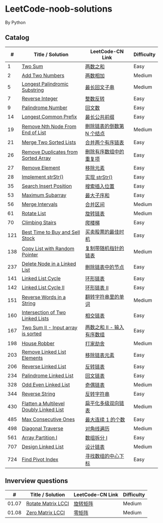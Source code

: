 # LeetCode-noob-solutions

By Python

## Catalog

| #   | Title / Solution                                                                                                                                            | LeetCode-CN Link                                                                                 | Difficulty |
| --- | ----------------------------------------------------------------------------------------------------------------------------------------------------------- | ------------------------------------------------------------------------------------------------ | ---------- |
| 1   | [Two Sum](https://github.com/VZRXS/LeetCode-noob-solutions/blob/main/Easy/1_Two_Sum.py)                                                                     | [两数之和](https://leetcode-cn.com/problems/two-sum/)                                            | Easy       |
| 2   | [Add Two Numbers](https://github.com/VZRXS/LeetCode-noob-solutions/blob/main/Medium/2_Add_Two_Numbers.py)                                                   | [两数相加](https://leetcode-cn.com/problems/add-two-numbers)                                     | Medium     |
| 5   | [Longest Palindromic Substring](https://github.com/VZRXS/LeetCode-noob-solutions/blob/main/Medium/5_Longest_Palindromic_Substring.py)                       | [最长回文子串](https://leetcode-cn.com/problems/longest-palindromic-substring/)                  | Medium     |
| 7   | [Reverse Integer](https://github.com/VZRXS/LeetCode-noob-solutions/blob/main/Easy/7_Reverse_Integer.py)                                                     | [整数反转](https://leetcode-cn.com/problems/reverse-integer/)                                    | Easy       |
| 9   | [Palindrome Number](https://github.com/VZRXS/LeetCode-noob-solutions/blob/main/Easy/9_Palindrome_Number.py)                                                 | [回文数](https://leetcode-cn.com/problems/palindrome-number/)                                    | Easy       |
| 14  | [Longest Common Prefix](https://github.com/VZRXS/LeetCode-noob-solutions/blob/main/Easy/14_Longest_Common_Prefix.py)                                        | [最长公共前缀](https://leetcode-cn.com/problems/longest-common-prefix/)                          | Easy       |
| 19  | [Remove Nth Node From End of List](https://github.com/VZRXS/LeetCode-noob-solutions/blob/main/Medium/19_Remove_Nth_Node_From_End_of_List.py)                | [删除链表的倒数第 N 个结点](https://leetcode-cn.com/problems/remove-nth-node-from-end-of-list/)  | Medium     |
| 21  | [Merge Two Sorted Lists](https://github.com/VZRXS/LeetCode-noob-solutions/blob/main/Easy/21_Merge_Two_Sorted_Lists.py)                                      | [合并两个有序链表](https://leetcode-cn.com/problems/merge-two-sorted-lists/)                     | Easy       |
| 26  | [Remove Duplicates from Sorted Array](https://github.com/VZRXS/LeetCode-noob-solutions/blob/main/Easy/26_Remove_Duplicates_from_Sorted_Array.py)            | [删除有序数组中的重复项](https://leetcode-cn.com/problems/remove-duplicates-from-sorted-array/)  | Easy       |
| 27  | [Remove Element](https://github.com/VZRXS/LeetCode-noob-solutions/blob/main/Easy/27_Remove_Element.py)                                                      | [移除元素](https://leetcode-cn.com/problems/remove-element/)                                     | Easy       |
| 28  | [Implement strStr()](https://github.com/VZRXS/LeetCode-noob-solutions/blob/main/Easy/28_Implement_strStr().py)                                              | [实现 strStr()](https://leetcode-cn.com/problems/implement-strstr/)                              | Easy       |
| 35  | [Search Insert Position](https://github.com/VZRXS/LeetCode-noob-solutions/blob/main/Easy/35_Search_Insert_Position.py)                                      | [搜索插入位置](https://leetcode-cn.com/problems/search-insert-position/)                         | Easy       |
| 53  | [Maximum Subarray](https://github.com/VZRXS/LeetCode-noob-solutions/blob/main/Easy/53_Maximum_Subarray.py)                                                  | [最大子序和](https://leetcode-cn.com/problems/maximum-subarray/)                                 | Easy       |
| 56  | [Merge Intervals](https://github.com/VZRXS/LeetCode-noob-solutions/blob/main/Medium/56_Merge_Intervals.py)                                                  | [合并区间](https://leetcode-cn.com/problems/merge-intervals/)                                    | Medium     |
| 61  | [Rotate List](https://github.com/VZRXS/LeetCode-noob-solutions/blob/main/Medium/61_Rotate_List.py)                                                          | [旋转链表](https://leetcode-cn.com/problems/rotate-list/)                                        | Medium     |
| 70  | [Climbing Stairs](https://github.com/VZRXS/LeetCode-noob-solutions/blob/main/Easy/70_Climbing_Stairs.py)                                                    | [爬楼梯](https://leetcode-cn.com/problems/climbing-stairs/)                                      | Easy       |
| 121 | [Best Time to Buy and Sell Stock](https://github.com/VZRXS/LeetCode-noob-solutions/blob/main/Easy/121_Best_Time_to_Buy_and_Sell_Stock.py)                   | [买卖股票的最佳时机](https://leetcode-cn.com/problems/best-time-to-buy-and-sell-stock/)          | Easy       |
| 138 | [Copy List with Random Pointer](https://github.com/VZRXS/LeetCode-noob-solutions/blob/main/Medium/138_Copy_List_with_Random_Pointer.py)                     | [复制带随机指针的链表](https://leetcode-cn.com/problems/copy-list-with-random-pointer/)          | Medium     |
| 237 | [Delete Node in a Linked List](https://github.com/VZRXS/LeetCode-noob-solutions/blob/main/Easy/237_Delete_Node_in_a_Linked_List.py)                         | [删除链表中的节点](https://leetcode-cn.com/problems/delete-node-in-a-linked-list/)               | Easy       |
| 141 | [Linked List Cycle](https://github.com/VZRXS/LeetCode-noob-solutions/blob/main/Easy/141_Linked_List_Cycle.py)                                               | [环形链表](https://leetcode-cn.com/problems/linked-list-cycle-ii/)                               | Easy       |
| 142 | [Linked List Cycle II](https://github.com/VZRXS/LeetCode-noob-solutions/blob/main/Medium/142_Linked_List_Cycle_II.py)                                       | [环形链表 II](https://leetcode-cn.com/problems/linked-list-cycle/)                               | Easy       |
| 151 | [Reverse Words in a String](https://github.com/VZRXS/LeetCode-noob-solutions/blob/main/Medium/151_Reverse_Words_in_a_String.py)                             | [翻转字符串里的单词](https://leetcode-cn.com/problems/reverse-words-in-a-string/)                | Medium     |
| 160 | [Intersection of Two Linked Lists](https://github.com/VZRXS/LeetCode-noob-solutions/blob/main/Easy/160_Intersection_of_Two_Linked_Lists.py)                 | [相交链表](https://leetcode-cn.com/problems/intersection-of-two-linked-lists/)                   | Easy       |
| 167 | [Two Sum II - Input array is sorted](https://github.com/VZRXS/LeetCode-noob-solutions/blob/main/Easy/167_Two_Sum_II-Input_array_is_sorted.py)               | [两数之和 II - 输入有序数组](https://leetcode-cn.com/problems/two-sum-ii-input-array-is-sorted/) | Easy       |
| 198 | [House Robber](https://github.com/VZRXS/LeetCode-noob-solutions/blob/main/Medium/198_House_Robber.py)                                                       | [打家劫舍](https://leetcode-cn.com/problems/house-robber/)                                       | Medium     |
| 203 | [Remove Linked List Elements](https://github.com/VZRXS/LeetCode-noob-solutions/blob/main/Easy/203_Remove_Linked_List_Elements.py)                           | [移除链表元素](https://leetcode-cn.com/problems/remove-linked-list-elements/)                    | Easy       |
| 206 | [Reverse Linked List](https://github.com/VZRXS/LeetCode-noob-solutions/blob/main/Easy/206_Reverse_Linked_List.py)                                           | [反转链表](https://leetcode-cn.com/problems/reverse-linked-list/)                                | Easy       |
| 234 | [Palindrome Linked List](https://github.com/VZRXS/LeetCode-noob-solutions/blob/main/Easy/234_Palindrome_Linked_List.py)                                     | [回文链表](https://leetcode-cn.com/problems/palindrome-linked-list/)                             | Easy       |
| 328 | [Odd Even Linked List](https://github.com/VZRXS/LeetCode-noob-solutions/blob/main/Medium/328_Odd_Even_Linked_List.py)                                       | [奇偶链表](https://leetcode-cn.com/problems/odd-even-linked-list/)                               | Medium     |
| 344 | [Reverse String](https://github.com/VZRXS/LeetCode-noob-solutions/blob/main/Easy/344_Reverse_String.py)                                                     | [反转字符串](https://leetcode-cn.com/problems/reverse-string/)                                   | Easy       |
| 430 | [Flatten a Multilevel Doubly Linked List](https://github.com/VZRXS/LeetCode-noob-solutions/blob/main/Medium/430_Flatten_a_Multilevel_Doubly_Linked_List.py) | [扁平化多级双向链表](https://leetcode-cn.com/problems/flatten-a-multilevel-doubly-linked-list/)  | Medium     |
| 485 | [Max Consecutive Ones](https://github.com/VZRXS/LeetCode-noob-solutions/blob/main/Easy/485_Max_Consecutive_Ones.py)                                         | [最大连续 1 的个数](https://leetcode-cn.com/problems/max-consecutive-ones/)                      | Easy       |
| 498 | [Diagonal Traverse](https://github.com/VZRXS/LeetCode-noob-solutions/blob/main/Medium/498_Diagonal_Traverse.py)                                             | [对角线遍历](https://leetcode-cn.com/problems/diagonal-traverse/)                                | Medium     |
| 561 | [Array Partition I](https://github.com/VZRXS/LeetCode-noob-solutions/blob/main/Easy/561_Array_Partition_I.py)                                               | [数组拆分 I](https://leetcode-cn.com/problems/array-partition-i/)                                | Easy       |
| 707 | [Design Linked List](https://github.com/VZRXS/LeetCode-noob-solutions/blob/main/Medium/707_Design_Linked_List.py)                                           | [设计链表](https://leetcode-cn.com/problems/design-linked-list/)                                 | Medium     |
| 724 | [Find Pivot Index](https://github.com/VZRXS/LeetCode-noob-solutions/blob/main/Easy/724_Find_Pivot_Index.py)                                                 | [寻找数组的中心下标](https://leetcode-cn.com/problems/find-pivot-index/)                         | Easy       |

## Inverview questions

| #     | Title / Solution                                                                                                              | LeetCode-CN Link                                                 | Difficulty |
| ----- | ----------------------------------------------------------------------------------------------------------------------------- | ---------------------------------------------------------------- | ---------- |
| 01.07 | [Rotate Matrix LCCI](https://github.com/VZRXS/LeetCode-noob-solutions/blob/main/Medium/Inverview_01_07_Rotate_Matrix_LCCI.py) | [旋转矩阵](https://leetcode-cn.com/problems/rotate-matrix-lcci/) | Medium     |
| 01.08 | [Zero Matrix LCCI](https://github.com/VZRXS/LeetCode-noob-solutions/blob/main/Medium/Inverview_01_08_Zero_Matrix_LCCI.py)     | [零矩阵](https://leetcode-cn.com/problems/zero-matrix-lcci/)     | Medium     |